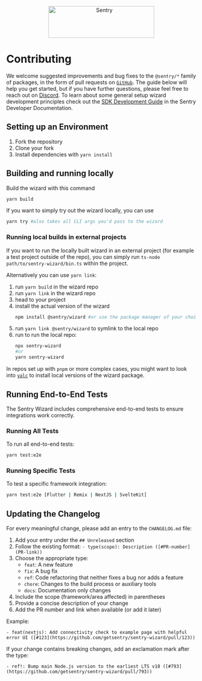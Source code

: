 <p align="center">
  <a href="https://sentry.io/?utm_source=github&utm_medium=logo" target="_blank">
    <img src="https://sentry-brand.storage.googleapis.com/sentry-wordmark-dark-280x84.png" alt="Sentry" width="280" height="84">
  </a>
</p>

# Contributing

We welcome suggested improvements and bug fixes to the `@sentry/*` family of
packages, in the form of pull requests on
[`GitHub`](https://github.com/getsentry/sentry-wizard). The guide below will
help you get started, but if you have further questions, please feel free to
reach out on [Discord](https://discord.gg/Ww9hbqr). To learn about some general
setup wizard development principles check out the
[SDK Development Guide](https://develop.sentry.dev/sdk/expected-features/setup-wizards/)
in the Sentry Developer Documentation.

## Setting up an Environment

1. Fork the repository
2. Clone your fork
3. Install dependencies with `yarn install`

## Building and running locally

Build the wizard with this command

```bash
yarn build
```

If you want to simply try out the wizard locally, you can use

```bash
yarn try #also takes all CLI args you'd pass to the wizard
```

### Running local builds in external projects

If you want to run the locally built wizard in an external project (for example
a test project outside of the repo), you can simply run
`ts-node path/to/sentry-wizard/bin.ts` within the project.

Alternatively you can use `yarn link`:

1. run `yarn build` in the wizard repo
2. run `yarn link` in the wizard repo
3. head to your project
4. install the actual version of the wizard
   ```bash
   npm install @sentry/wizard #or use the package manager of your choice
   ```
5. run `yarn link @sentry/wizard` to symlink to the local repo
6. run to run the local repo:
   ```bash
   npx sentry-wizard
   #or
   yarn sentry-wizard
   ```

In repos set up with `pnpm` or more complex cases, you might want to look into
[`yalc`](https://github.com/wclr/yalc) to install local versions of the wizard
package.

## Running End-to-End Tests

The Sentry Wizard includes comprehensive end-to-end tests to ensure integrations
work correctly.

### Running All Tests

To run all end-to-end tests:

```bash
yarn test:e2e
```

### Running Specific Tests

To test a specific framework integration:

```bash
yarn test:e2e [Flutter | Remix | NextJS | SvelteKit]
```

## Updating the Changelog

For every meaningful change, please add an entry to the `CHANGELOG.md` file:

1. Add your entry under the `## Unreleased` section
2. Follow the existing format:
   `- type(scope): Description ([#PR-number](PR-link))`
3. Choose the appropriate type:
   - `feat`: A new feature
   - `fix`: A bug fix
   - `ref`: Code refactoring that neither fixes a bug nor adds a feature
   - `chore`: Changes to the build process or auxiliary tools
   - `docs`: Documentation only changes
4. Include the scope (framework/area affected) in parentheses
5. Provide a concise description of your change
6. Add the PR number and link when available (or add it later)

Example:

```
- feat(nextjs): Add connectivity check to example page with helpful error UI ([#123](https://github.com/getsentry/sentry-wizard/pull/123))
```

If your change contains breaking changes, add an exclamation mark after the
type:

```
- ref!: Bump main Node.js version to the earliest LTS v18 ([#793](https://github.com/getsentry/sentry-wizard/pull/793))
```
